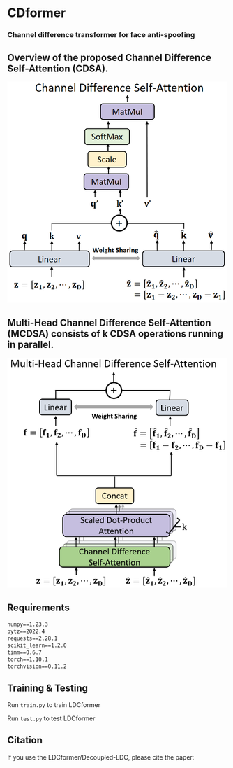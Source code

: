 # CDformer

### Channel difference transformer for face anti-spoofing

## Overview of the proposed Channel Difference Self-Attention (CDSA).
![Screenshot](figures/CDSA.png)


## Multi-Head Channel Difference Self-Attention (MCDSA) consists of k CDSA operations running in parallel.
![Screenshot](figures/MCDSA.png)

## Requirements
```
numpy==1.23.3
pytz==2022.4
requests==2.28.1
scikit_learn==1.2.0
timm==0.6.7
torch==1.10.1
torchvision==0.11.2
```

## Training & Testing
Run `train.py` to train LDCformer

Run `test.py` to test LDCformer

## Citation

If you use the LDCformer/Decoupled-LDC, please cite the paper:
```

```
